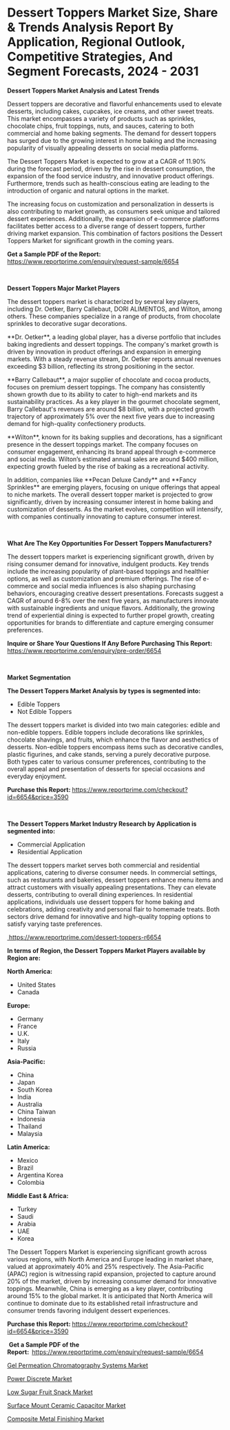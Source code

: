 <p><h1>Dessert Toppers Market Size, Share & Trends Analysis Report By Application, Regional Outlook, Competitive Strategies, And Segment Forecasts, 2024 - 2031</h1></p><p><strong>Dessert Toppers Market Analysis and Latest Trends</strong></p>
<p><p>Dessert toppers are decorative and flavorful enhancements used to elevate desserts, including cakes, cupcakes, ice creams, and other sweet treats. This market encompasses a variety of products such as sprinkles, chocolate chips, fruit toppings, nuts, and sauces, catering to both commercial and home baking segments. The demand for dessert toppers has surged due to the growing interest in home baking and the increasing popularity of visually appealing desserts on social media platforms.</p><p>The Dessert Toppers Market is expected to grow at a CAGR of 11.90% during the forecast period, driven by the rise in dessert consumption, the expansion of the food service industry, and innovative product offerings. Furthermore, trends such as health-conscious eating are leading to the introduction of organic and natural options in the market. </p><p>The increasing focus on customization and personalization in desserts is also contributing to market growth, as consumers seek unique and tailored dessert experiences. Additionally, the expansion of e-commerce platforms facilitates better access to a diverse range of dessert toppers, further driving market expansion. This combination of factors positions the Dessert Toppers Market for significant growth in the coming years.</p></p>
<p><strong>Get a Sample PDF of the Report:&nbsp;</strong> <a href="https://www.reportprime.com/enquiry/request-sample/6654">https://www.reportprime.com/enquiry/request-sample/6654</a></p>
<p>&nbsp;</p>
<p><strong>Dessert Toppers Major Market Players</strong></p>
<p><p>The dessert toppers market is characterized by several key players, including Dr. Oetker, Barry Callebaut, DORI ALIMENTOS, and Wilton, among others. These companies specialize in a range of products, from chocolate sprinkles to decorative sugar decorations. </p><p>**Dr. Oetker**, a leading global player, has a diverse portfolio that includes baking ingredients and dessert toppings. The company's market growth is driven by innovation in product offerings and expansion in emerging markets. With a steady revenue stream, Dr. Oetker reports annual revenues exceeding $3 billion, reflecting its strong positioning in the sector.</p><p>**Barry Callebaut**, a major supplier of chocolate and cocoa products, focuses on premium dessert toppings. The company has consistently shown growth due to its ability to cater to high-end markets and its sustainability practices. As a key player in the gourmet chocolate segment, Barry Callebaut's revenues are around $8 billion, with a projected growth trajectory of approximately 5% over the next five years due to increasing demand for high-quality confectionery products.</p><p>**Wilton**, known for its baking supplies and decorations, has a significant presence in the dessert toppings market. The company focuses on consumer engagement, enhancing its brand appeal through e-commerce and social media. Wilton’s estimated annual sales are around $400 million, expecting growth fueled by the rise of baking as a recreational activity.</p><p>In addition, companies like **Pecan Deluxe Candy** and **Fancy Sprinkles** are emerging players, focusing on unique offerings that appeal to niche markets. The overall dessert topper market is projected to grow significantly, driven by increasing consumer interest in home baking and customization of desserts. As the market evolves, competition will intensify, with companies continually innovating to capture consumer interest.</p></p>
<p>&nbsp;</p>
<p><strong>What Are The Key Opportunities For Dessert Toppers Manufacturers?</strong></p>
<p><p>The dessert toppers market is experiencing significant growth, driven by rising consumer demand for innovative, indulgent products. Key trends include the increasing popularity of plant-based toppings and healthier options, as well as customization and premium offerings. The rise of e-commerce and social media influences is also shaping purchasing behaviors, encouraging creative dessert presentations. Forecasts suggest a CAGR of around 6-8% over the next five years, as manufacturers innovate with sustainable ingredients and unique flavors. Additionally, the growing trend of experiential dining is expected to further propel growth, creating opportunities for brands to differentiate and capture emerging consumer preferences.</p></p>
<p><strong>Inquire or Share Your Questions If Any Before Purchasing This Report:</strong> <a href="https://www.reportprime.com/enquiry/pre-order/6654">https://www.reportprime.com/enquiry/pre-order/6654</a></p>
<p>&nbsp;</p>
<p><strong>Market Segmentation</strong></p>
<p><strong>The Dessert Toppers Market Analysis by types is segmented into:</strong></p>
<p><ul><li>Edible Toppers</li><li>Not Edible Toppers</li></ul></p>
<p><p>The dessert toppers market is divided into two main categories: edible and non-edible toppers. Edible toppers include decorations like sprinkles, chocolate shavings, and fruits, which enhance the flavor and aesthetics of desserts. Non-edible toppers encompass items such as decorative candles, plastic figurines, and cake stands, serving a purely decorative purpose. Both types cater to various consumer preferences, contributing to the overall appeal and presentation of desserts for special occasions and everyday enjoyment.</p></p>
<p><strong>Purchase this Report:&nbsp;</strong><a href="https://www.reportprime.com/checkout?id=6654&price=3590">https://www.reportprime.com/checkout?id=6654&price=3590</a></p>
<p>&nbsp;</p>
<p><strong>The Dessert Toppers Market Industry Research by Application is segmented into:</strong></p>
<p><ul><li>Commercial Application</li><li>Residential Application</li></ul></p>
<p><p>The dessert toppers market serves both commercial and residential applications, catering to diverse consumer needs. In commercial settings, such as restaurants and bakeries, dessert toppers enhance menu items and attract customers with visually appealing presentations. They can elevate desserts, contributing to overall dining experiences. In residential applications, individuals use dessert toppers for home baking and celebrations, adding creativity and personal flair to homemade treats. Both sectors drive demand for innovative and high-quality topping options to satisfy varying taste preferences.</p></p>
<p><a href="https://www.reportprime.com/dessert-toppers-r6654">&nbsp;https://www.reportprime.com/dessert-toppers-r6654</a></p>
<p><strong>In terms of Region, the Dessert Toppers Market Players available by Region are:</strong></p>
<p>
    <p> <strong> North America: </strong>
        <ul>
            <li>United States</li>
            <li>Canada</li>
        </ul>
        </p> 
    <p> <strong> Europe: </strong>
        <ul>
            <li>Germany</li>
            <li>France</li>
            <li>U.K.</li>
            <li>Italy</li>
            <li>Russia</li>
        </ul>
        </p> 
    <p> <strong> Asia-Pacific: </strong>
        <ul>
            <li>China</li>
            <li>Japan</li>
            <li>South Korea</li>
            <li>India</li>
            <li>Australia</li>
            <li>China Taiwan</li>
            <li>Indonesia</li>
            <li>Thailand</li>
            <li>Malaysia</li>
        </ul>
        </p> 
    <p> <strong> Latin America: </strong>
        <ul>
            <li>Mexico</li>
            <li>Brazil</li>
            <li>Argentina Korea</li>
            <li>Colombia</li>
        </ul>
        </p> 
    <p> <strong> Middle East & Africa: </strong>
        <ul>
            <li>Turkey</li>
            <li>Saudi</li>
            <li>Arabia</li>
            <li>UAE</li>
            <li>Korea</li>
        </ul>
    </p>
    </p>
<p><p>The Dessert Toppers Market is experiencing significant growth across various regions, with North America and Europe leading in market share, valued at approximately 40% and 25% respectively. The Asia-Pacific (APAC) region is witnessing rapid expansion, projected to capture around 20% of the market, driven by increasing consumer demand for innovative toppings. Meanwhile, China is emerging as a key player, contributing around 15% to the global market. It is anticipated that North America will continue to dominate due to its established retail infrastructure and consumer trends favoring indulgent dessert experiences.</p></p>
<p><strong>Purchase this Report: </strong><a href="https://www.reportprime.com/checkout?id=6654&price=3590">https://www.reportprime.com/checkout?id=6654&price=3590</a></p>
<p>&nbsp;<strong>Get a Sample PDF of the Report:&nbsp;&nbsp;</strong><a href="https://www.reportprime.com/enquiry/request-sample/6654">https://www.reportprime.com/enquiry/request-sample/6654</a></p>
<p><strong></strong></p>
<p><p><a href="https://issuu.com/reportprime-2/docs/gel-permeation-chromatography-syste_a3f9d1f5143b7f">Gel Permeation Chromatography Systems Market</a></p><p><a href="https://www.linkedin.com/pulse/global-power-discrete-market-trends-forecasts-strategic-cmyqe?trackingId=pt7AG%2F%2BrQWmhUvR3%2BjuocA%3D%3D">Power Discrete Market</a></p><p><a href="https://github.com/marloy8/Market-Research-Report-List-6/blob/main/low-sugar-fruit-snack-market.md">Low Sugar Fruit Snack Market</a></p><p><a href="https://www.linkedin.com/pulse/global-surface-mount-ceramic-capacitor-market-sector2024-tbrme?trackingId=P%2BG7BH3ZQdeRna6B02Eynw%3D%3D">Surface Mount Ceramic Capacitor Market</a></p><p><a href="https://medium.com/@shjsi3663/what-are-the-emerging-market-trends-of-composite-metal-finishing-market-ecde4d4720a5">Composite Metal Finishing Market</a></p></p>